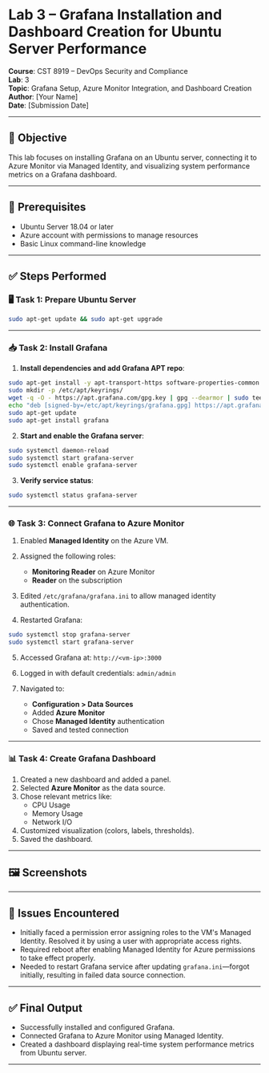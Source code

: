 # Lab 3 – Grafana Installation and Dashboard Creation for Ubuntu Server Performance

**Course**: CST 8919 – DevOps Security and Compliance  
**Lab**: 3  
**Topic**: Grafana Setup, Azure Monitor Integration, and Dashboard Creation  
**Author**: [Your Name]  
**Date**: [Submission Date]  

---

## 🔧 Objective

This lab focuses on installing Grafana on an Ubuntu server, connecting it to Azure Monitor via Managed Identity, and visualizing system performance metrics on a Grafana dashboard.

---

## 🧱 Prerequisites

- Ubuntu Server 18.04 or later
- Azure account with permissions to manage resources
- Basic Linux command-line knowledge

---

## ✅ Steps Performed

### 🖥️ Task 1: Prepare Ubuntu Server

```bash
sudo apt-get update && sudo apt-get upgrade
```

---

### 📥 Task 2: Install Grafana

1. **Install dependencies and add Grafana APT repo**:

```bash
sudo apt-get install -y apt-transport-https software-properties-common wget
sudo mkdir -p /etc/apt/keyrings/
wget -q -O - https://apt.grafana.com/gpg.key | gpg --dearmor | sudo tee /etc/apt/keyrings/grafana.gpg > /dev/null
echo "deb [signed-by=/etc/apt/keyrings/grafana.gpg] https://apt.grafana.com stable main" | sudo tee -a /etc/apt/sources.list.d/grafana.list
sudo apt-get update
sudo apt-get install grafana
```

2. **Start and enable the Grafana server**:

```bash
sudo systemctl daemon-reload
sudo systemctl start grafana-server
sudo systemctl enable grafana-server
```

3. **Verify service status**:

```bash
sudo systemctl status grafana-server
```

---

### 🌐 Task 3: Connect Grafana to Azure Monitor

1. Enabled **Managed Identity** on the Azure VM.

2. Assigned the following roles:
   - **Monitoring Reader** on Azure Monitor
   - **Reader** on the subscription

3. Edited `/etc/grafana/grafana.ini` to allow managed identity authentication.

4. Restarted Grafana:

```bash
sudo systemctl stop grafana-server
sudo systemctl start grafana-server
```

5. Accessed Grafana at: `http://<vm-ip>:3000`

6. Logged in with default credentials: `admin/admin`

7. Navigated to:
   - **Configuration > Data Sources**
   - Added **Azure Monitor**
   - Chose **Managed Identity** authentication
   - Saved and tested connection

---

### 📊 Task 4: Create Grafana Dashboard

1. Created a new dashboard and added a panel.
2. Selected **Azure Monitor** as the data source.
3. Chose relevant metrics like:
   - CPU Usage
   - Memory Usage
   - Network I/O
4. Customized visualization (colors, labels, thresholds).
5. Saved the dashboard.

---

## 🖼️ Screenshots


---

## 📝 Issues Encountered

- Initially faced a permission error assigning roles to the VM's Managed Identity. Resolved it by using a user with appropriate access rights.
- Required reboot after enabling Managed Identity for Azure permissions to take effect properly.
- Needed to restart Grafana service after updating `grafana.ini`—forgot initially, resulting in failed data source connection.

---

## ✅ Final Output

- Successfully installed and configured Grafana.
- Connected Grafana to Azure Monitor using Managed Identity.
- Created a dashboard displaying real-time system performance metrics from Ubuntu server.

---

